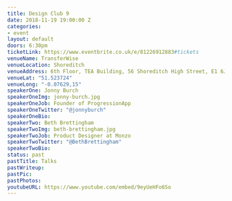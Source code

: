 ```yaml
---
title: Design Club 9
date: 2018-11-19 19:00:00 Z
categories:
- event
layout: default
doors: 6:30pm
ticketLink: https://www.eventbrite.co.uk/e/81226912883#tickets
venueName: TransferWise
venueLocation: Shoreditch
venueAddress: 6th Floor, TEA Building, 56 Shoreditch High Street, E1 6JJ
venueLat: "51.523724"
venueLong: "-0.07629,15"
speakerOne: Jonny Burch
speakerOneImg: jonny-burch.jpg
speakerOneJob: Founder of ProgressionApp
speakerOneTwitter: "@jonnyburch"
speakerOneBio: 
speakerTwo: Beth Brettingham
speakerTwoImg: beth-brettingham.jpg
speakerTwoJob: Product Designer at Monzo
speakerTwoTwitter: "@BethBrettingham"
speakerTwoBio: 
status: past
pastTitle: Talks
pastWriteup:
pastPic:
pastPhotos:
youtubeURL: https://www.youtube.com/embed/9eyUeHFo6So
---
```


